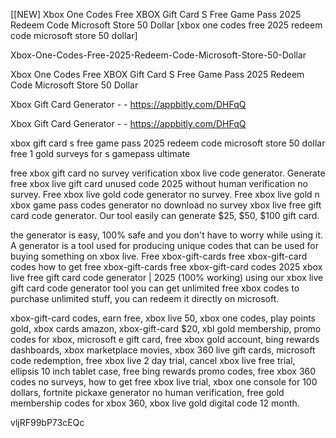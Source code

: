 [[NEW] Xbox One Codes Free XBOX Gift Card S Free Game Pass 2025 Redeem Code Microsoft Store 50 Dollar [xbox one codes free 2025 redeem code microsoft store 50 dollar]

Xbox-One-Codes-Free-2025-Redeem-Code-Microsoft-Store-50-Dollar

Xbox One Codes Free XBOX Gift Card S Free Game Pass 2025 Redeem Code Microsoft Store 50 Dollar

Xbox Gift Card Generator - - https://appbitly.com/DHFqQ

Xbox Gift Card Generator - - https://appbitly.com/DHFqQ

xbox gift card s free game pass 2025 redeem code microsoft store 50 dollar free 1 gold surveys for s gamepass ultimate

free xbox gift card no survey verification xbox live code generator. Generate free xbox live gift card unused code 2025 without human verification no survey. Free xbox live gold code generator no survey. Free xbox live gold n xbox game pass codes generator no download no survey xbox live free gift card code generator. Our tool easily can generate $25, $50, $100 gift card.

the generator is easy, 100% safe and you don't have to worry while using it. A generator is a tool used for producing unique codes that can be used for buying something on xbox live. Free xbox-gift-cards free xbox-gift-card codes how to get free xbox-gift-cards free xbox-gift-card codes 2025 xbox live free gift card code generator | 2025 (100% working) using our xbox live gift card code generator tool you can get unlimited free xbox codes to purchase unlimited stuff, you can redeem it directly on microsoft.

xbox-gift-card codes, earn free, xbox live 50, xbox one codes, play points gold, xbox cards amazon, xbox-gift-card $20, xbl gold membership, promo codes for xbox, microsoft e gift card, free xbox gold account, bing rewards dashboards, xbox marketplace movies, xbox 360 live gift cards, microsoft code redemption, free xbox live 2 day trial, cancel xbox live free trial, ellipsis 10 inch tablet case, free bing rewards promo codes, free xbox 360 codes no surveys, how to get free xbox live trial, xbox one console for 100 dollars, fortnite pickaxe generator no human verification, free gold membership codes for xbox 360, xbox live gold digital code 12 month.

vljRF99bP73cEQc


